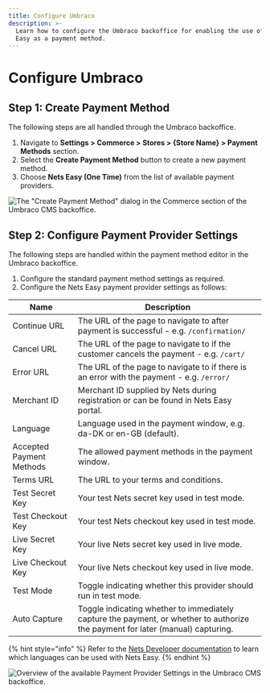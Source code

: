 ```yaml
---
title: Configure Umbraco
description: >-
  Learn how to configure the Umbraco backoffice for enabling the use of Nets
  Easy as a payment method.
---
```


# Configure Umbraco

## Step 1: Create Payment Method

The following steps are all handled through the Umbraco backoffice.

1. Navigate to **Settings > Commerce > Stores > {Store Name} > Payment Methods** section.
2. Select the **Create Payment Method** button to create a new payment method.
3. Choose **Nets Easy (One Time)** from the list of available payment providers.

![The "Create Payment Method" dialog in the Commerce section of the Umbraco CMS backoffice.](../media/nets/umbraco\_create\_payment\_method.png)

## Step 2: Configure Payment Provider Settings

The following steps are handled within the payment method editor in the Umbraco backoffice.

1. Configure the standard payment method settings as required.
2. Configure the Nets Easy payment provider settings as follows:

| Name                     | Description                                                                                                                     |
| ------------------------ | ------------------------------------------------------------------------------------------------------------------------------- |
| Continue URL             | The URL of the page to navigate to after payment is successful - e.g. `/confirmation/`                                          |
| Cancel URL               | The URL of the page to navigate to if the customer cancels the payment - e.g. `/cart/`                                          |
| Error URL                | The URL of the page to navigate to if there is an error with the payment - e.g. `/error/`                                       |
| Merchant ID              | Merchant ID supplied by Nets during registration or can be found in Nets Easy portal.                                           |
| Language                 | Language used in the payment window, e.g. da-DK or en-GB (default).                                                             |
| Accepted Payment Methods | The allowed payment methods in the payment window.                                                                              |
| Terms URL                | The URL to your terms and conditions.                                                                                           |
| Test Secret Key          | Your test Nets secret key used in test mode.                                                                                    |
| Test Checkout Key        | Your test Nets checkout key used in test mode.                                                                                  |
| Live Secret Key          | Your live Nets secret key used in live mode.                                                                                    |
| Live Checkout Key        | Your live Nets checkout key used in live mode.                                                                                  |
| Test Mode                | Toggle indicating whether this provider should run in test mode.                                                                |
| Auto Capture             | Toggle indicating whether to immediately capture the payment, or whether to authorize the payment for later (manual) capturing. |

{% hint style="info" %}
Refer to the [Nets Developer documentation](https://developers.nets.eu/nets-easy/en-EU/api/#localization) to learn which languages can be used with Nets Easy.
{% endhint %}

![Overview of the available  Payment Provider Settings in the Umbraco CMS backoffice.](../media/nets/umbraco\_configure\_nets-easy\_settings.png)
